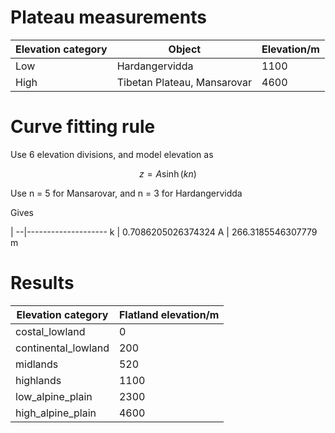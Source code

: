 # Plateau measurements

Elevation category| Object                      | Elevation/m
------------------|-----------------------------|------------
Low               | Hardangervidda              |1100
High              | Tibetan Plateau, Mansarovar |4600

# Curve fitting rule

Use 6 elevation divisions, and model elevation as

$$
z = A\sinh(k n)
$$

Use n = 5 for Mansarovar, and n = 3 for Hardangervidda

Gives

  |
--|--------------------
k | 0.7086205026374324
A | 266.3185546307779 m

# Results

Elevation category  | Flatland elevation/m
--------------------|---------------------
costal_lowland      | 0
continental_lowland | 200
midlands            | 520
highlands           | 1100
low_alpine_plain    | 2300
high_alpine_plain   | 4600